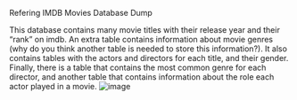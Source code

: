 Refering IMDB Movies Database Dump

This database contains many movie titles with their release year and their “rank” on imdb. 
An extra table contains information about movie genres (why do you think another table is needed to store this information?). 
It also contains tables with the actors and directors for each title, and their gender. 
Finally, there is a table that contains the most common genre for each director, and another table that contains information about the role each actor played in a movie.
![image](https://user-images.githubusercontent.com/113503622/212683482-0aebefb8-3962-4ddb-8e76-baad23609566.png)
